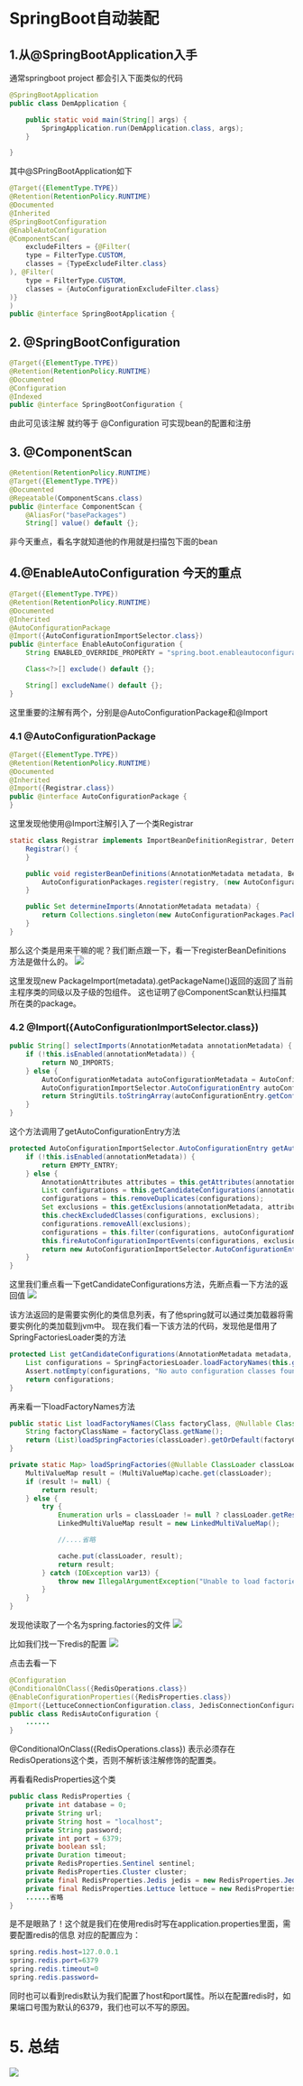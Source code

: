 # SpringBoot自动装配

## 1.从@SpringBootApplication入手
通常springboot project 都会引入下面类似的代码
```java
@SpringBootApplication
public class DemApplication {

    public static void main(String[] args) {
        SpringApplication.run(DemApplication.class, args);
    }

}
```
其中@SPringBootApplication如下
```java
@Target({ElementType.TYPE})
@Retention(RetentionPolicy.RUNTIME)
@Documented
@Inherited
@SpringBootConfiguration
@EnableAutoConfiguration
@ComponentScan(
    excludeFilters = {@Filter(
    type = FilterType.CUSTOM,
    classes = {TypeExcludeFilter.class}
), @Filter(
    type = FilterType.CUSTOM,
    classes = {AutoConfigurationExcludeFilter.class}
)}
)
public @interface SpringBootApplication {
```
## 2. @SpringBootConfiguration
```java
@Target({ElementType.TYPE})
@Retention(RetentionPolicy.RUNTIME)
@Documented
@Configuration
@Indexed
public @interface SpringBootConfiguration {
```
由此可见该注解 就约等于 @Configuration 可实现bean的配置和注册

## 3. @ComponentScan
```java
@Retention(RetentionPolicy.RUNTIME)
@Target({ElementType.TYPE})
@Documented
@Repeatable(ComponentScans.class)
public @interface ComponentScan {
    @AliasFor("basePackages")
    String[] value() default {};
```
非今天重点，看名字就知道他的作用就是扫描包下面的bean

## 4.@EnableAutoConfiguration 今天的重点
```java
@Target({ElementType.TYPE})
@Retention(RetentionPolicy.RUNTIME)
@Documented
@Inherited
@AutoConfigurationPackage
@Import({AutoConfigurationImportSelector.class})
public @interface EnableAutoConfiguration {
    String ENABLED_OVERRIDE_PROPERTY = "spring.boot.enableautoconfiguration";

    Class<?>[] exclude() default {};

    String[] excludeName() default {};
}
```
这里重要的注解有两个，分别是@AutoConfigurationPackage和@Import
### 4.1 @AutoConfigurationPackage
```java
@Target({ElementType.TYPE})
@Retention(RetentionPolicy.RUNTIME)
@Documented
@Inherited
@Import({Registrar.class})
public @interface AutoConfigurationPackage {
}
```
这里发现他使用@Import注解引入了一个类Registrar
```java
static class Registrar implements ImportBeanDefinitionRegistrar, DeterminableImports {
    Registrar() {
    }

    public void registerBeanDefinitions(AnnotationMetadata metadata, BeanDefinitionRegistry registry) {
        AutoConfigurationPackages.register(registry, (new AutoConfigurationPackages.PackageImport(metadata)).getPackageName());
    }

    public Set determineImports(AnnotationMetadata metadata) {
        return Collections.singleton(new AutoConfigurationPackages.PackageImport(metadata));
    }
}
```
那么这个类是用来干嘛的呢？我们断点跟一下，看一下registerBeanDefinitions方法是做什么的。
![](../pics/spring/自动装配4.webp)

这里发现new PackageImport(metadata).getPackageName()返回的返回了当前主程序类的同级以及子级的包组件。
这也证明了@ComponentScan默认扫描其所在类的package。

### 4.2 @Import({AutoConfigurationImportSelector.class})
```java
public String[] selectImports(AnnotationMetadata annotationMetadata) {
    if (!this.isEnabled(annotationMetadata)) {
        return NO_IMPORTS;
    } else {
        AutoConfigurationMetadata autoConfigurationMetadata = AutoConfigurationMetadataLoader.loadMetadata(this.beanClassLoader);
        AutoConfigurationImportSelector.AutoConfigurationEntry autoConfigurationEntry = this.getAutoConfigurationEntry(autoConfigurationMetadata, annotationMetadata);
        return StringUtils.toStringArray(autoConfigurationEntry.getConfigurations());
    }
}
```
这个方法调用了getAutoConfigurationEntry方法
```java
protected AutoConfigurationImportSelector.AutoConfigurationEntry getAutoConfigurationEntry(AutoConfigurationMetadata autoConfigurationMetadata, AnnotationMetadata annotationMetadata) {
    if (!this.isEnabled(annotationMetadata)) {
        return EMPTY_ENTRY;
    } else {
        AnnotationAttributes attributes = this.getAttributes(annotationMetadata);
        List configurations = this.getCandidateConfigurations(annotationMetadata, attributes);
        configurations = this.removeDuplicates(configurations);
        Set exclusions = this.getExclusions(annotationMetadata, attributes);
        this.checkExcludedClasses(configurations, exclusions);
        configurations.removeAll(exclusions);
        configurations = this.filter(configurations, autoConfigurationMetadata);
        this.fireAutoConfigurationImportEvents(configurations, exclusions);
        return new AutoConfigurationImportSelector.AutoConfigurationEntry(configurations, exclusions);
    }
}
```
这里我们重点看一下getCandidateConfigurations方法，先断点看一下方法的返回值
![](../pics/spring/自动装配3.webp)

该方法返回的是需要实例化的类信息列表，有了他spring就可以通过类加载器将需要实例化的类加载到jvm中。
现在我们看一下该方法的代码，发现他是借用了SpringFactoriesLoader类的方法
```java
protected List getCandidateConfigurations(AnnotationMetadata metadata, AnnotationAttributes attributes) {
    List configurations = SpringFactoriesLoader.loadFactoryNames(this.getSpringFactoriesLoaderFactoryClass(), this.getBeanClassLoader());
    Assert.notEmpty(configurations, "No auto configuration classes found in META-INF/spring.factories. If you are using a custom packaging, make sure that file is correct.");
    return configurations;
}
```
再来看一下loadFactoryNames方法
```java
public static List loadFactoryNames(Class factoryClass, @Nullable ClassLoader classLoader) {
    String factoryClassName = factoryClass.getName();
    return (List)loadSpringFactories(classLoader).getOrDefault(factoryClassName, Collections.emptyList());
}

private static Map> loadSpringFactories(@Nullable ClassLoader classLoader) {
    MultiValueMap result = (MultiValueMap)cache.get(classLoader);
    if (result != null) {
        return result;
    } else {
        try {
            Enumeration urls = classLoader != null ? classLoader.getResources("META-INF/spring.factories") : ClassLoader.getSystemResources("META-INF/spring.factories");
            LinkedMultiValueMap result = new LinkedMultiValueMap();

            //....省略

            cache.put(classLoader, result);
            return result;
        } catch (IOException var13) {
            throw new IllegalArgumentException("Unable to load factories from location [META-INF/spring.factories]", var13);
        }
    }
}
```
发现他读取了一个名为spring.factories的文件
![](../pics/spring/自动装配1.webp)

比如我们找一下redis的配置
![](../pics/spring/自动装配2.webp)

点击去看一下
```java
@Configuration
@ConditionalOnClass({RedisOperations.class})
@EnableConfigurationProperties({RedisProperties.class})
@Import({LettuceConnectionConfiguration.class, JedisConnectionConfiguration.class})
public class RedisAutoConfiguration {
    ......
}
```
@ConditionalOnClass({RedisOperations.class})    表示必须存在RedisOperations这个类，否则不解析该注解修饰的配置类。

再看看RedisProperties这个类
```java
public class RedisProperties {
    private int database = 0;
    private String url;
    private String host = "localhost";
    private String password;
    private int port = 6379;
    private boolean ssl;
    private Duration timeout;
    private RedisProperties.Sentinel sentinel;
    private RedisProperties.Cluster cluster;
    private final RedisProperties.Jedis jedis = new RedisProperties.Jedis();
    private final RedisProperties.Lettuce lettuce = new RedisProperties.Lettuce();
    ......省略
}
```
是不是眼熟了！这个就是我们在使用redis时写在application.properties里面，需要配置redis的信息
对应的配置应为：
```java
spring.redis.host=127.0.0.1
spring.redis.port=6379   
spring.redis.timeout=0
spring.redis.password=
```
同时也可以看到redis默认为我们配置了host和port属性。所以在配置redis时，如果端口号围为默认的6379，我们也可以不写的原因。

# 5. 总结

![](../pics/spring/自动装配流程.png)